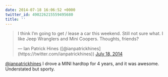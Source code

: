 ```yaml
---
date: 2014-07-18 16:06:52 +0000
twitter_id: 490226215559495680
title: ''
---
```


<blockquote class="twitter-tweet"><p lang="en" dir="ltr">I think I’m going to get / lease a car this weekend. Still not sure what. I like Jeep Wranglers and Mini Coopers. Thoughts, friends?</p>&mdash; Ian Patrick Hines ([@ianpatrickhines](https://twitter.com/ianpatrickhines)) <a href="https://twitter.com/ianpatrickhines/status/490223053943877633?ref_src=twsrc%5Etfw">July 18, 2014</a></blockquote>
<script async src="https://platform.twitter.com/widgets.js" charset="utf-8"></script>

[@ianpatrickhines](https://twitter.com/ianpatrickhines) I drove a MINI hardtop for 4 years, and it was awesome. Understated but sporty.
